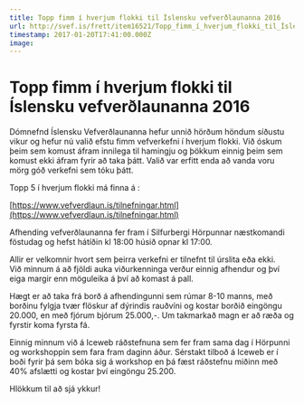 ```yaml
---
title: Topp fimm í hverjum flokki til Íslensku vefverðlaunanna 2016
url: http://svef.is/frett/item16521/Topp_fimm_í_hverjum_flokki_til_Íslensku_vefverðlaunanna_2016
timestamp: 2017-01-20T17:41:00.000Z
image: 
---
```


# Topp fimm í hverjum flokki til Íslensku vefverðlaunanna 2016

Dómnefnd Íslensku Vefverðlaunanna hefur unnið hörðum höndum síðustu vikur og hefur nú valið efstu fimm vefverkefni í hverjum flokki. Við óskum þeim sem komust áfram innilega til hamingju og þökkum einnig þeim sem komust ekki áfram fyrir að taka þátt. Valið var erfitt enda að vanda voru mörg góð verkefni sem tóku þátt.

Topp 5 í hverjum flokki má finna á :

[https://www.vefverdlaun.is/tilnefningar.html](https://www.vefverdlaun.is/tilnefningar.html)

Afhending vefverðlaunanna fer fram í Silfurbergi Hörpunnar næstkomandi föstudag og hefst hátíðin kl 18:00 húsið opnar kl 17:00.



Allir er velkomnir hvort sem þeirra verkefni er tilnefnt til úrslita eða ekki.  
Við minnum á að fjöldi auka viðurkenninga verður einnig afhendur og því eiga margir enn möguleika á því að komast á pall.

Hægt er að taka frá borð á afhendingunni sem rúmar 8-10 manns, með borðinu fylgja tvær flöskur af dýrindis rauðvíni og kostar borðið eingöngu 20.000, en með fjórum bjórum 25.000,-. Um takmarkað magn er að ræða og fyrstir koma fyrsta fá.

Einnig minnum við á Iceweb ráðstefnuna sem fer fram sama dag í Hörpunni og workshoppin sem fara fram daginn áður. Sérstakt tilboð á Iceweb er í boði fyrir þá sem bóka sig á workshop en þá fæst ráðstefnu miðinn með 40% afslætti og kostar því eingöngu 25.200.

Hlökkum til að sjá ykkur!


